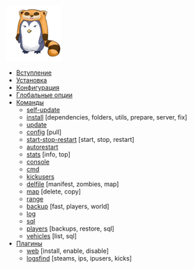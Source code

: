 ![pzlsm-128.png](../images/pzlsm-128.png)

* [Вступление](introduction.md)
* [Установка](installation.md)
* [Конфигурация](configuration)
* [Глобальные опции](options.md)
* [Команды](commands)
    * [self-update](commands/self-update.md)
    * [install](commands/install.md) [dependencies, folders, utils, prepare, server, fix]
    * [update](commands/update.md)
    * [config](commands/config.md) [pull]
    * [start-stop-restart](commands/start-stop-restart.md) [start, stop, restart]
    * [autorestart](commands/autorestart.md)
    * [stats](commands/stats.md) [info, top]
    * [console](commands/console.md)
    * [cmd](commands/cmd.md)
    * [kickusers](commands/kickusers.md)
    * [delfile](commands/delfile.md) [manifest, zombies, map]
    * [map](commands/map.md) [delete, copy]
    * [range](commands/range.md)
    * [backup](commands/backup.md) [fast, players, world]
    * [log](commands/log.md)
    * [sql](commands/sql.md)
    * [players](commands/players.md) [backups, restore, sql]
    * [vehicles](commands/vehicles.md) [list, sql]
* [Плагины](plugins)
  * [web](plugins/web.md) [install, enable, disable]
  * [logsfind](plugins/logsfind.md) [steams, ips, ipusers, kicks]
